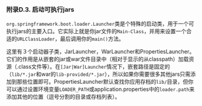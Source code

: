 ### 附录D.3. 启动可执行jars

`org.springframework.boot.loader.Launcher`类是个特殊的启动类，用于一个可执行jars的主要入口。它实际上就是你jar文件的`Main-Class`，并用来设置一个合适的`URLClassLoader`，最后调用你的`main()`方法。

这里有３个启动器子类，JarLauncher，WarLauncher和PropertiesLauncher。它们的作用是从嵌套的jar或war文件目录中（相对于显示的从classpath）加载资源（.class文件等）。在`[Jar|War]Launcher`情况下，嵌套路径是固定的（`lib/*.jar`和war的`lib-provided/*.jar`），所以如果你需要很多其他jars只需添加到那些位置即可。PropertiesLauncher默认查找你应用存档的`lib/`目录，但你可以通过设置环境变量`LOADER_PATH`或application.properties中的`loader.path`来添加其他的位置（逗号分割的目录或存档列表）。

